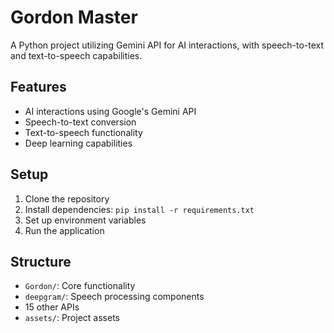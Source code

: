 # Gordon Master

A Python project utilizing Gemini API for AI interactions, with speech-to-text and text-to-speech capabilities.

## Features

- AI interactions using Google's Gemini API
- Speech-to-text conversion
- Text-to-speech functionality
- Deep learning capabilities

## Setup

1. Clone the repository
2. Install dependencies: `pip install -r requirements.txt`
3. Set up environment variables
4. Run the application

## Structure

- `Gordon/`: Core functionality
- `deepgram/`: Speech processing components
- 15 other APIs
- `assets/`: Project assets

